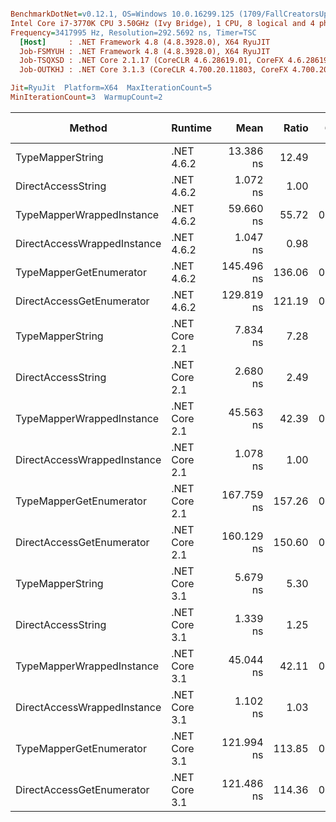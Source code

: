 ``` ini

BenchmarkDotNet=v0.12.1, OS=Windows 10.0.16299.125 (1709/FallCreatorsUpdate/Redstone3)
Intel Core i7-3770K CPU 3.50GHz (Ivy Bridge), 1 CPU, 8 logical and 4 physical cores
Frequency=3417995 Hz, Resolution=292.5692 ns, Timer=TSC
  [Host]     : .NET Framework 4.8 (4.8.3928.0), X64 RyuJIT
  Job-FSMYUH : .NET Framework 4.8 (4.8.3928.0), X64 RyuJIT
  Job-TSQXSD : .NET Core 2.1.17 (CoreCLR 4.6.28619.01, CoreFX 4.6.28619.01), X64 RyuJIT
  Job-OUTKHJ : .NET Core 3.1.3 (CoreCLR 4.700.20.11803, CoreFX 4.700.20.12001), X64 RyuJIT

Jit=RyuJit  Platform=X64  MaxIterationCount=5  
MinIterationCount=3  WarmupCount=2  

```
|                      Method |       Runtime |       Mean |  Ratio |  Gen 0 | Gen 1 | Gen 2 | Allocated |
|---------------------------- |-------------- |-----------:|-------:|-------:|------:|------:|----------:|
|            TypeMapperString |    .NET 4.6.2 |  13.386 ns |  12.49 |      - |     - |     - |         - |
|          DirectAccessString |    .NET 4.6.2 |   1.072 ns |   1.00 |      - |     - |     - |         - |
|   TypeMapperWrappedInstance |    .NET 4.6.2 |  59.660 ns |  55.72 | 0.0076 |     - |     - |      32 B |
| DirectAccessWrappedInstance |    .NET 4.6.2 |   1.047 ns |   0.98 |      - |     - |     - |         - |
|     TypeMapperGetEnumerator |    .NET 4.6.2 | 145.496 ns | 136.06 | 0.0134 |     - |     - |      56 B |
|   DirectAccessGetEnumerator |    .NET 4.6.2 | 129.819 ns | 121.19 | 0.0134 |     - |     - |      56 B |
|            TypeMapperString | .NET Core 2.1 |   7.834 ns |   7.28 |      - |     - |     - |         - |
|          DirectAccessString | .NET Core 2.1 |   2.680 ns |   2.49 |      - |     - |     - |         - |
|   TypeMapperWrappedInstance | .NET Core 2.1 |  45.563 ns |  42.39 | 0.0076 |     - |     - |      32 B |
| DirectAccessWrappedInstance | .NET Core 2.1 |   1.078 ns |   1.00 |      - |     - |     - |         - |
|     TypeMapperGetEnumerator | .NET Core 2.1 | 167.759 ns | 157.26 | 0.0074 |     - |     - |      32 B |
|   DirectAccessGetEnumerator | .NET Core 2.1 | 160.129 ns | 150.60 | 0.0074 |     - |     - |      32 B |
|            TypeMapperString | .NET Core 3.1 |   5.679 ns |   5.30 |      - |     - |     - |         - |
|          DirectAccessString | .NET Core 3.1 |   1.339 ns |   1.25 |      - |     - |     - |         - |
|   TypeMapperWrappedInstance | .NET Core 3.1 |  45.044 ns |  42.11 | 0.0076 |     - |     - |      32 B |
| DirectAccessWrappedInstance | .NET Core 3.1 |   1.102 ns |   1.03 |      - |     - |     - |         - |
|     TypeMapperGetEnumerator | .NET Core 3.1 | 121.994 ns | 113.85 | 0.0076 |     - |     - |      32 B |
|   DirectAccessGetEnumerator | .NET Core 3.1 | 121.486 ns | 114.36 | 0.0076 |     - |     - |      32 B |
